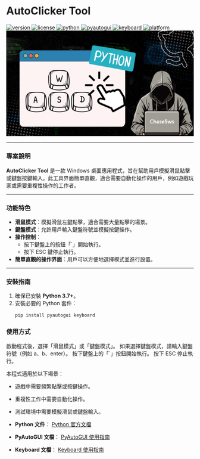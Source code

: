 # AutoClicker Tool

![version](https://img.shields.io/badge/version-1.0.0-green)
![license](https://img.shields.io/badge/license-MIT%20%2B%20-blue)
![python](https://img.shields.io/badge/Python-3.7+-orange)
![pyautogui](https://img.shields.io/badge/PyAutoGUI-0.9.53-lightgrey)
![keyboard](https://img.shields.io/badge/Keyboard-0.13.5-yellow)
![platform](https://img.shields.io/badge/Platform-Windows-red)
![icon](asset/icon.png)

---

### 專案說明

**AutoClicker Tool** 是一款 Windows 桌面應用程式，旨在幫助用戶模擬滑鼠點擊或鍵盤按鍵輸入。此工具界面簡單直觀，適合需要自動化操作的用戶，例如遊戲玩家或需要重複性操作的工作者。

---

### 功能特色

- **滑鼠模式**：模擬滑鼠左鍵點擊，適合需要大量點擊的場景。
- **鍵盤模式**：允許用戶輸入鍵盤符號並模擬按鍵操作。
- **操作控制**：
  - 按下鍵盤上的按鈕「`」開始執行。
  - 按下 ESC 鍵停止執行。
- **簡單直觀的操作界面**：用戶可以方便地選擇模式並進行設置。

---

### 安裝指南

1. 確保已安裝 **Python 3.7+**。
2. 安裝必要的 Python 套件：
   ```bash
   pip install pyautogui keyboard


### 使用方式

啟動程式後，選擇「滑鼠模式」或「鍵盤模式」。
如果選擇鍵盤模式，請輸入鍵盤符號（例如 a、b、enter）。
按下鍵盤上的「`」按鈕開始執行。
按下 ESC 停止執行。

本程式適用於以下場景：

- 遊戲中需要頻繁點擊或按鍵操作。
- 重複性工作中需要自動化操作。
- 測試環境中需要模擬滑鼠或鍵盤輸入。

- **Python 文件**：   [Python 官方文檔](https://www.python.org/doc/)
  
- **PyAutoGUI 文檔**：   [PyAutoGUI 使用指南](https://pyautogui.readthedocs.io/en/latest/)

- **Keyboard 文檔**：   [Keyboard 使用指南](https://github.com/boppreh/keyboard)


